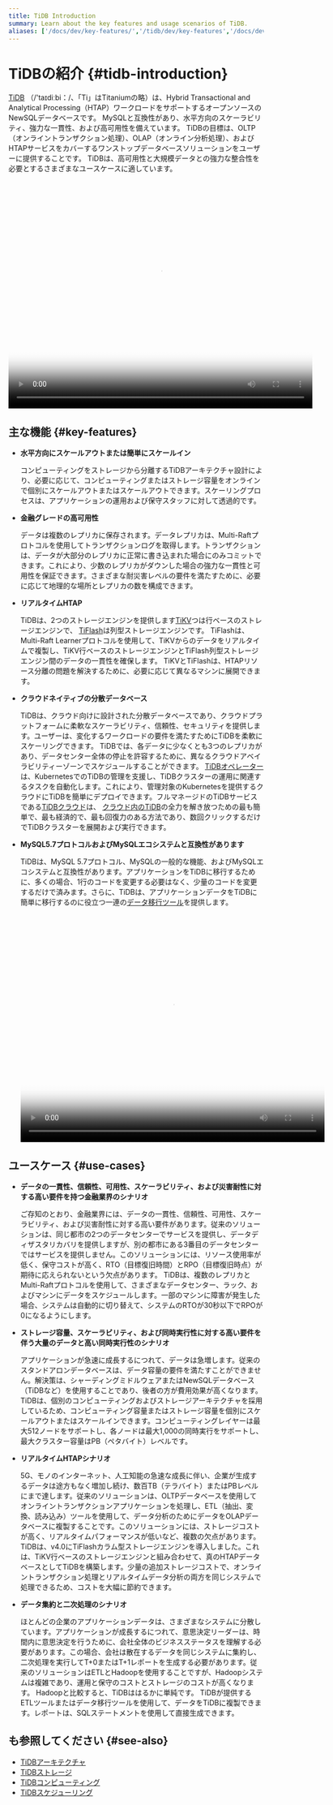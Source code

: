 ```yaml
---
title: TiDB Introduction
summary: Learn about the key features and usage scenarios of TiDB.
aliases: ['/docs/dev/key-features/','/tidb/dev/key-features','/docs/dev/overview/']
---
```


# TiDBの紹介 {#tidb-introduction}

[TiDB](https://github.com/pingcap/tidb) （/&#39;taɪdiːbi：/、「Ti」はTitaniumの略）は、Hybrid Transactional and Analytical Processing（HTAP）ワークロードをサポートするオープンソースのNewSQLデータベースです。 MySQLと互換性があり、水平方向のスケーラビリティ、強力な一貫性、および高可用性を備えています。 TiDBの目標は、OLTP（オンライントランザクション処理）、OLAP（オンライン分析処理）、およびHTAPサービスをカバーするワンストップデータベースソリューションをユーザーに提供することです。 TiDBは、高可用性と大規模データとの強力な整合性を必要とするさまざまなユースケースに適しています。

<video src="https://tidb-docs.s3.us-east-2.amazonaws.com/ENG+TiDB+Intro+2.mp4" width="600px" height="450px" controls poster="https://tidb-docs.s3.us-east-2.amazonaws.com/Thumbnail+-+ENG.png"></video>

## 主な機能 {#key-features}

-   <strong>水平方向にスケールアウトまたは簡単にスケールイン</strong>

    コンピューティングをストレージから分離するTiDBアーキテクチャ設計により、必要に応じて、コンピューティングまたはストレージ容量をオンラインで個別にスケールアウトまたはスケールアウトできます。スケーリングプロセスは、アプリケーションの運用および保守スタッフに対して透過的です。

-   <strong>金融グレードの高可用性</strong>

    データは複数のレプリカに保存されます。データレプリカは、Multi-Raftプロトコルを使用してトランザクションログを取得します。トランザクションは、データが大部分のレプリカに正常に書き込まれた場合にのみコミットできます。これにより、少数のレプリカがダウンした場合の強力な一貫性と可用性を保証できます。さまざまな耐災害レベルの要件を満たすために、必要に応じて地理的な場所とレプリカの数を構成できます。

-   <strong>リアルタイムHTAP</strong>

    TiDBは、2つのストレージエンジンを提供します[TiKV](/tikv-overview.md)つは行ベースのストレージエンジンで、 [TiFlash](/tiflash/tiflash-overview.md)は列型ストレージエンジンです。 TiFlashは、Multi-Raft Learnerプロトコルを使用して、TiKVからのデータをリアルタイムで複製し、TiKV行ベースのストレージエンジンとTiFlash列型ストレージエンジン間のデータの一貫性を確保します。 TiKVとTiFlashは、HTAPリソース分離の問題を解決するために、必要に応じて異なるマシンに展開できます。

-   <strong>クラウドネイティブの分散データベース</strong>

    TiDBは、クラウド向けに設計された分散データベースであり、クラウドプラットフォームに柔軟なスケーラビリティ、信頼性、セキュリティを提供します。ユーザーは、変化するワークロードの要件を満たすためにTiDBを柔軟にスケーリングできます。 TiDBでは、各データに少なくとも3つのレプリカがあり、データセンター全体の停止を許容するために、異なるクラウドアベイラビリティーゾーンでスケジュールすることができます。 [TiDBオペレーター](https://docs.pingcap.com/tidb-in-kubernetes/stable/tidb-operator-overview)は、KubernetesでのTiDBの管理を支援し、TiDBクラスターの運用に関連するタスクを自動化します。これにより、管理対象のKubernetesを提供するクラウドにTiDBを簡単にデプロイできます。フルマネージドのTiDBサービスである[TiDBクラウド](https://pingcap.com/tidb-cloud/)は、 [クラウド内のTiDB](https://docs.pingcap.com/tidbcloud/)の全力を解き放つための最も簡単で、最も経済的で、最も回復力のある方法であり、数回クリックするだけでTiDBクラスターを展開および実行できます。

-   <strong>MySQL5.7プロトコルおよびMySQLエコシステムと互換性があります</strong>

    TiDBは、MySQL 5.7プロトコル、MySQLの一般的な機能、およびMySQLエコシステムと互換性があります。アプリケーションをTiDBに移行するために、多くの場合、1行のコードを変更する必要はなく、少量のコードを変更するだけで済みます。さらに、TiDBは、アプリケーションデータをTiDBに簡単に移行するのに役立つ一連の[データ移行ツール](/ecosystem-tool-user-guide.md)を提供します。

    <video src="https://tidb-docs.s3.us-east-2.amazonaws.com/ENG+TiDB+Intro+1.mp4" width="600px" height="450px" controls poster="https://tidb-docs.s3.us-east-2.amazonaws.com/Thumbnail+-+ENG.png"></video>

## ユースケース {#use-cases}

-   <strong>データの一貫性、信頼性、可用性、スケーラビリティ、および災害耐性に対する高い要件を持つ金融業界のシナリオ</strong>

    ご存知のとおり、金融業界には、データの一貫性、信頼性、可用性、スケーラビリティ、および災害耐性に対する高い要件があります。従来のソリューションは、同じ都市の2つのデータセンターでサービスを提供し、データディザスタリカバリを提供しますが、別の都市にある3番目のデータセンターではサービスを提供しません。このソリューションには、リソース使用率が低く、保守コストが高く、RTO（目標復旧時間）とRPO（目標復旧時点）が期待に応えられないという欠点があります。 TiDBは、複数のレプリカとMulti-Raftプロトコルを使用して、さまざまなデータセンター、ラック、およびマシンにデータをスケジュールします。一部のマシンに障害が発生した場合、システムは自動的に切り替えて、システムのRTOが30秒以下でRPOが0になるようにします。

-   <strong>ストレージ容量、スケーラビリティ、および同時実行性に対する高い要件を伴う大量のデータと高い同時実行性のシナリオ</strong>

    アプリケーションが急速に成長するにつれて、データは急増します。従来のスタンドアロンデータベースは、データ容量の要件を満たすことができません。解決策は、シャーディングミドルウェアまたはNewSQLデータベース（TiDBなど）を使用することであり、後者の方が費用効果が高くなります。 TiDBは、個別のコンピューティングおよびストレージアーキテクチャを採用しているため、コンピューティング容量またはストレージ容量を個別にスケールアウトまたはスケールインできます。コンピューティングレイヤーは最大512ノードをサポートし、各ノードは最大1,000の同時実行をサポートし、最大クラスター容量はPB（ペタバイト）レベルです。

-   <strong>リアルタイムHTAPシナリオ</strong>

    5G、モノのインターネット、人工知能の急速な成長に伴い、企業が生成するデータは途方もなく増加し続け、数百TB（テラバイト）またはPBレベルにまで達します。従来のソリューションは、OLTPデータベースを使用してオンライントランザクションアプリケーションを処理し、ETL（抽出、変換、読み込み）ツールを使用して、データ分析のためにデータをOLAPデータベースに複製することです。このソリューションには、ストレージコストが高く、リアルタイムパフォーマンスが低いなど、複数の欠点があります。 TiDBは、v4.0にTiFlashカラム型ストレージエンジンを導入しました。これは、TiKV行ベースのストレージエンジンと組み合わせて、真のHTAPデータベースとしてTiDBを構築します。少量の追加ストレージコストで、オンライントランザクション処理とリアルタイムデータ分析の両方を同じシステムで処理できるため、コストを大幅に節約できます。

-   <strong>データ集約と二次処理のシナリオ</strong>

    ほとんどの企業のアプリケーションデータは、さまざまなシステムに分散しています。アプリケーションが成長するにつれて、意思決定リーダーは、時間内に意思決定を行うために、会社全体のビジネスステータスを理解する必要があります。この場合、会社は散在するデータを同じシステムに集約し、二次処理を実行してT+0またはT+1レポートを生成する必要があります。従来のソリューションはETLとHadoopを使用することですが、Hadoopシステムは複雑であり、運用と保守のコストとストレージのコストが高くなります。 Hadoopと比較すると、TiDBははるかに単純です。 TiDBが提供するETLツールまたはデータ移行ツールを使用して、データをTiDBに複製できます。レポートは、SQLステートメントを使用して直接生成できます。

## も参照してください {#see-also}

-   [TiDBアーキテクチャ](/tidb-architecture.md)
-   [TiDBストレージ](/tidb-storage.md)
-   [TiDBコンピューティング](/tidb-computing.md)
-   [TiDBスケジューリング](/tidb-scheduling.md)
